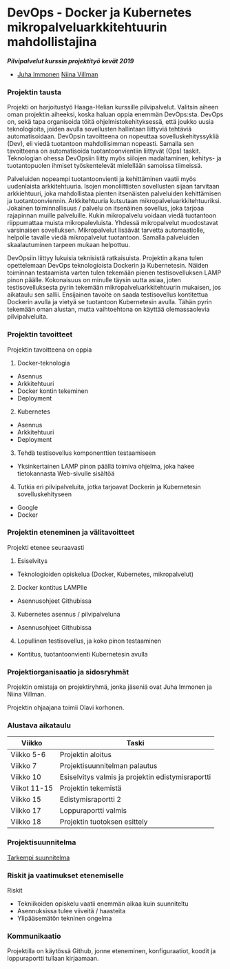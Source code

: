 # DevOps - Docker ja Kubernetes mikropalveluarkkitehtuurin mahdollistajina
***Pilvipalvelut kurssin projektityö kevät 2019***   
* [Juha Immonen](https://github.com/immonju1) [Niina Villman](https://github.com/niinavi)

### Projektin tausta

Projekti on harjoitustyö Haaga-Helian kurssille pilvipalvelut. Valitsin aiheen oman projektin aiheeksi, koska haluan oppia enemmän DevOps:sta. DevOps on, sekä tapa organisoida töitä ohjelmistokehityksessä, että joukko uusia teknologioita, joiden avulla sovellusten hallintaan liittyviä tehtäviä automatisoidaan. DevOpsin tavoitteena on nopeuttaa sovelluskehityssykliä (Dev), eli viedä tuotantoon mahdollisimman nopeasti. Samalla sen tavoitteena on automatisoida tuotantoonvientiin liittyvät (Ops) taskit. Teknologian ohessa DevOpsiin liitty myös siilojen madaltaminen, kehitys- ja tuotantopuolen ihmiset työskentelevät mielellään samoissa tiimeissä.

Palveluiden nopeampi tuotantoonvienti ja kehittäminen vaatii myös uudenlaista arkkitehtuuria. Isojen monoliittisten sovellusten sijaan tarvitaan arkkiehtuuri, joka mahdollistaa pienten itsenäisten palveluiden kehittämisen ja tuotantoonviennin. Arkkitehtuuria kutsutaan mikropalveluarkkitehtuuriksi. Jokainen toiminnallisuus / palvelu on itsenäinen sovellus, joka tarjoaa rajapinnan muille palveluille. Kukin mikropalvelu voidaan viedä tuotantoon riippumattaa muista mikropalevluista. Yhdessä mikropalvelut muodostavat varsinaisen sovelluksen. Mikropalvelut lisäävät tarvetta automaatiolle, helpolle tavalle viedä mikropalvelut tuotantoon. Samalla palveluiden skaalautuminen tarpeen mukaan helpottuu.

DevOpsiin liittyy lukuisia teknisistä ratkaisuista. Projektin aikana tulen opettelemaan DevOps teknologioista Dockerin ja Kubernetesin. Näiden toiminnan testaamista varten tulen tekemään pienen testisovelluksen LAMP pinon päälle. Kokonaisuus on minulle täysin uutta asiaa, joten testisovelluksesta pyrin tekemään mikropalveluarkkitehtuurin mukaisen, jos aikataulu sen sallii. Ensijainen tavoite on saada testisovellus kontitettua Dockerin avulla ja vietyä se tuotantoon Kubernetesin avulla. Tähän pyrin tekemään oman alustan, mutta vaihtoehtona on käyttää olemassaolevia pilvipalveluita.

### Projektin tavoitteet

Projektin tavoitteena on oppia 
1. Docker-teknologia
- Asennus
- Arkkitehtuuri
- Docker kontin tekeminen
- Deployment 
2. Kubernetes
- Asennus
- Arkkitehtuuri
- Deployment
3. Tehdä testisovellus komponenttien testaamiseen
- Yksinkertainen LAMP pinon päällä toimiva ohjelma, joka hakee tietokannasta Web-sivulle sisältöä
4. Tutkia eri pilvipalveluita, jotka tarjoavat Dockerin ja Kubernetesin sovelluskehityseen 
- Google
- Docker

### Projektin eteneminen ja välitavoitteet

Projekti etenee seuraavasti
1. Esiselvitys
- Teknologioiden opiskelua (Docker, Kubernetes, mikropalvelut)
2. Docker kontitus LAMPlle
- Asennusohjeet Githubissa
3. Kubernetes asennus / pilvipalveluna
-  Asennusohjeet Githubissa
4. Lopullinen testisovellus, ja koko pinon testaaminen
- Kontitus, tuotantoonvienti Kubernetesin avulla
 
### Projektiorganisaatio ja sidosryhmät

Projektin omistaja on projektiryhmä, jonka jäseniä ovat Juha Immonen ja Niina Villman.

Projektin ohjaajana toimii Olavi korhonen.

### Alustava aikataulu

**Viikko**|**Taski**
--------|-------------
Viikko 5-6|Projektin aloitus
Viikko 7|Projektisuunnitelman palautus
Viikko 10|Esiselvitys valmis ja projektin edistymisraportti
Viikot 11-15|Projektin tekemistä
Viikko 15|Edistymisraportti 2
Viikko 17|Loppuraportti valmis
Viikko 18|Projektin tuotoksen esittely

### Projektisuunnitelma

[Tarkempi suunnitelma](https://github.com/immonju1/pilvipalvelut/blob/master/documents/projektisuunnitelma.md)

### Riskit ja vaatimukset etenemiselle

Riskit
- Tekniikoiden opiskelu vaatii enemmän aikaa kuin suunniteltu
- Asennuksissa tulee viiveitä / haasteita
- Ylipääsemätön tekninen ongelma

### Kommunikaatio

Projektilla on käytössä Github, jonne eteneminen, konfiguraatiot, koodit ja loppuraportti tullaan kirjaamaan.


